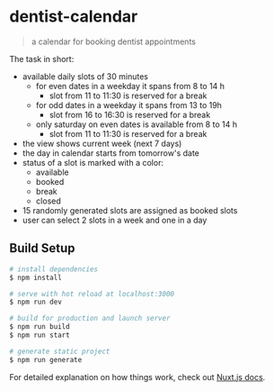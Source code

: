 # dentist-calendar

> a calendar for booking dentist appointments

The task in short:

* available daily slots of 30 minutes
  * for even dates in a weekday it spans from 8 to 14 h
    * slot from 11 to 11:30 is reserved for a break
  * for odd dates in a weekday it spans from 13 to 19h
    * slot from 16 to 16:30 is reserved for a break
  * only saturday on even dates is available from 8 to 14 h
    * slot from 11 to 11:30 is reserved for a break
* the view shows current week (next 7 days)
* the day in calendar starts from tomorrow's date
* status of a slot is marked with a color:
  * available
  * booked
  * break
  * closed
* 15 randomly generated slots are assigned as booked slots
* user can select 2 slots in a week and one in a day

## Build Setup

```bash
# install dependencies
$ npm install

# serve with hot reload at localhost:3000
$ npm run dev

# build for production and launch server
$ npm run build
$ npm run start

# generate static project
$ npm run generate
```

For detailed explanation on how things work, check out [Nuxt.js docs](https://nuxtjs.org).
